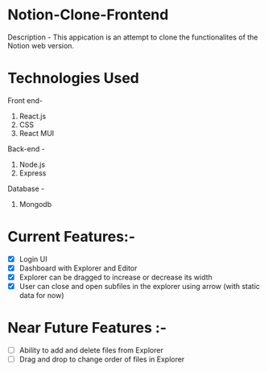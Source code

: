 # Notion-Clone-Frontend

Description -
This appication is an attempt to clone the functionalites of the Notion web version.
# Technologies Used

Front end-
1. React.js
2. CSS
3. React MUI

Back-end -
1. Node.js
2. Express

Database - 
1. Mongodb

# Current Features:- 
- [x] Login UI
- [x] Dashboard with Explorer and Editor 
- [x] Explorer can be dragged to increase or decrease its width
- [x] User can close and open subfiles in the explorer using arrow (with static data for now)

# Near Future Features :-
- [ ] Ability to add and delete files from Explorer
- [ ] Drag and drop to change order of files in Explorer
